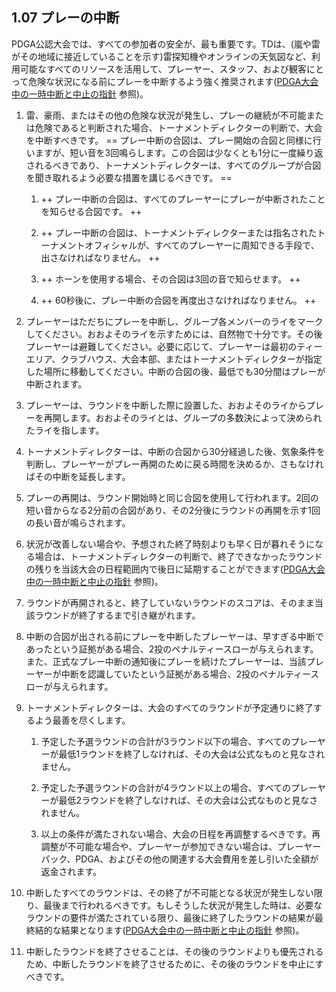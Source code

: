 ## 1.07 プレーの中断

PDGA公認大会では、すべての参加者の安全が、最も重要です。TDは、(嵐や雷がその地域に接近していることを示す)雷探知機やオンラインの天気図など、利用可能なすべてのリソースを活用して、プレーヤー、スタッフ、および観客にとって危険な状況になる前にプレーを中断するよう強く推奨されます([PDGA大会中の一時中断と中止の指針](https://www.pdga.com/pdga-documents/tournament-resources/pdga-mid-event-suspension-and-cancellation) 参照)。

1. 雷、豪雨、またはその他の危険な状況が発生し、プレーの継続が不可能または危険であると判断された場合、トーナメントディレクターの判断で、大会を中断すべきです。
== プレー中断の合図は、プレー開始の合図と同様に行いますが、短い音を3回鳴らします。この合図は少なくとも1分に一度繰り返されるべきであり、トーナメントディレクターは、すべてのグループが合図を聞き取れるよう必要な措置を講じるべきです。 ==

	1. ++ プレー中断の合図は、すべてのプレーヤーにプレーが中断されたことを知らせる合図です。 ++
    
    1. ++ プレー中断の合図は、トーナメントディレクターまたは指名されたトーナメントオフィシャルが、すべてのプレーヤーに周知できる手段で、出さなければなりません。 ++

	1. ++ ホーンを使用する場合、その合図は3回の音で知らせます。 ++

    1. ++ 60秒後に、プレー中断の合図を再度出さなければなりません。 ++

1. プレーヤーはただちにプレーを中断し、グループ各メンバーのライをマークしてください。おおよそのライを示すためには、自然物で十分です。その後プレーヤーは避難してください。必要に応じて、プレーヤーは最初のティーエリア、クラブハウス、大会本部、またはトーナメントディレクターが指定した場所に移動してください。中断の合図の後、最低でも30分間はプレーが中断されます。

1. プレーヤーは、ラウンドを中断した際に設置した、おおよそのライからプレーを再開します。おおよそのライとは、グループの多数決によって決められたライを指します。

1. トーナメントディレクターは、中断の合図から30分経過した後、気象条件を判断し、プレーヤーがプレー再開のために戻る時間を決めるか、さもなければその中断を延長します。

1. プレーの再開は、ラウンド開始時と同じ合図を使用して行われます。2回の短い音からなる2分前の合図があり、その2分後にラウンドの再開を示す1回の長い音が鳴らされます。

1. 状況が改善しない場合や、予想された終了時刻よりも早く日が暮れそうになる場合は、トーナメントディレクターの判断で、終了できなかったラウンドの残りを当該大会の日程範囲内で後日に延期することができます([PDGA大会中の一時中断と中止の指針](https://www.pdga.com/pdga-documents/tournament-resources/pdga-mid-event-suspension-and-cancellation) 参照)。

1. ラウンドが再開されると、終了していないラウンドのスコアは、そのまま当該ラウンドが終了するまで引き継がれます。

1. 中断の合図が出される前にプレーを中断したプレーヤーは、早すぎる中断であったという証拠がある場合、2投のペナルティースローが与えられます。また、正式なプレー中断の通知後にプレーを続けたプレーヤーは、当該プレーヤーが中断を認識していたという証拠がある場合、2投のペナルティースローが与えられます。

1. トーナメントディレクターは、大会のすべてのラウンドが予定通りに終了するよう最善を尽くします。

    1. 予定した予選ラウンドの合計が3ラウンド以下の場合、すべてのプレーヤーが最低1ラウンドを終了しなければ、その大会は公式なものと見なされません。

    1. 予定した予選ラウンドの合計が4ラウンド以上の場合、すべてのプレーヤーが最低2ラウンドを終了しなければ、その大会は公式なものと見なされません。

    1. 以上の条件が満たされない場合、大会の日程を再調整するべきです。再調整が不可能な場合や、プレーヤーが参加できない場合は、プレーヤーパック、PDGA、およびその他の関連する大会費用を差し引いた全額が返金されます。

1. 中断したすべてのラウンドは、その終了が不可能となる状況が発生しない限り、最後まで行われるべきです。もしそうした状況が発生した時は、必要なラウンドの要件が満たされている限り、最後に終了したラウンドの結果が最終結的な結果となります([PDGA大会中の一時中断と中止の指針](https://www.pdga.com/pdga-documents/tournament-resources/pdga-mid-event-suspension-and-cancellation) 参照)。

1. 中断したラウンドを終了させることは、その後のラウンドよりも優先されるため、中断したラウンドを終了させるために、その後のラウンドを中止にすべきです。
